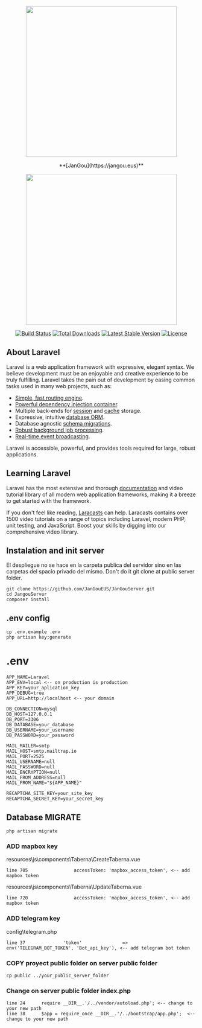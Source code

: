 <p align="center"><img src="https://webgunea.jangou.eus/wp-content/uploads/2020/05/ezgif.com-video-to-gif.gif" width="400"></p>
<p align="center">
**[JanGou](https://jangou.eus)**
</p>
<p align="center"><img src="https://res.cloudinary.com/dtfbvvkyp/image/upload/v1566331377/laravel-logolockup-cmyk-red.svg" width="400"></p>

<p align="center">
<a href="https://travis-ci.org/laravel/framework"><img src="https://travis-ci.org/laravel/framework.svg" alt="Build Status"></a>
<a href="https://packagist.org/packages/laravel/framework"><img src="https://poser.pugx.org/laravel/framework/d/total.svg" alt="Total Downloads"></a>
<a href="https://packagist.org/packages/laravel/framework"><img src="https://poser.pugx.org/laravel/framework/v/stable.svg" alt="Latest Stable Version"></a>
<a href="https://packagist.org/packages/laravel/framework"><img src="https://poser.pugx.org/laravel/framework/license.svg" alt="License"></a>
</p>

## About Laravel

Laravel is a web application framework with expressive, elegant syntax. We believe development must be an enjoyable and creative experience to be truly fulfilling. Laravel takes the pain out of development by easing common tasks used in many web projects, such as:

- [Simple, fast routing engine](https://laravel.com/docs/routing).
- [Powerful dependency injection container](https://laravel.com/docs/container).
- Multiple back-ends for [session](https://laravel.com/docs/session) and [cache](https://laravel.com/docs/cache) storage.
- Expressive, intuitive [database ORM](https://laravel.com/docs/eloquent).
- Database agnostic [schema migrations](https://laravel.com/docs/migrations).
- [Robust background job processing](https://laravel.com/docs/queues).
- [Real-time event broadcasting](https://laravel.com/docs/broadcasting).

Laravel is accessible, powerful, and provides tools required for large, robust applications.

## Learning Laravel

Laravel has the most extensive and thorough [documentation](https://laravel.com/docs) and video tutorial library of all modern web application frameworks, making it a breeze to get started with the framework.

If you don't feel like reading, [Laracasts](https://laracasts.com) can help. Laracasts contains over 1500 video tutorials on a range of topics including Laravel, modern PHP, unit testing, and JavaScript. Boost your skills by digging into our comprehensive video library.
 

## Instalation and init server
El despliegue no se hace en la carpeta publica del servidor sino en las carpetas del spacio privado del mismo.
Don't do it git clone at public server folder. 
```
git clone https://github.com/JanGouEUS/JanGouServer.git
cd JangouServer
composer install
```
## .env config
```
cp .env.example .env
php artisan key:generate
```

# .env
```
APP_NAME=Laravel
APP_ENV=local <-- on production is production
APP_KEY=your_aplication_key
APP_DEBUG=true
APP_URL=http://localhost <-- your domain

DB_CONNECTION=mysql
DB_HOST=127.0.0.1
DB_PORT=3306
DB_DATABASE=your_database
DB_USERNAME=your_username
DB_PASSWORD=your_password

MAIL_MAILER=smtp
MAIL_HOST=smtp.mailtrap.io
MAIL_PORT=2525
MAIL_USERNAME=null
MAIL_PASSWORD=null
MAIL_ENCRYPTION=null
MAIL_FROM_ADDRESS=null
MAIL_FROM_NAME="${APP_NAME}"

RECAPTCHA_SITE_KEY=your_site_key
RECAPTCHA_SECRET_KEY=your_secret_key
```
## Database MIGRATE
```
php artisan migrate
```

### ADD mapbox key
resources\js\components\Taberna\CreateTaberna.vue
```
line 705                 accessToken: 'mapbox_access_token', <-- add mapbox token
```
resources\js\components\Taberna\UpdateTaberna.vue
```
line 720                 accessToken: 'mapbox_access_token', <-- add mapbox token
```


### ADD telegram key
config\telegram.php
```
line 37              'token'               => env('TELEGRAM_BOT_TOKEN', 'Bot_api_key'), <-- add telegram bot token
```

### COPY proyect public folder on server public folder
```
cp public ../your_public_server_folder
```

### Change on server public folder index.php
```
line 24      require __DIR__.'/../vendor/autoload.php'; <-- change to your new path 
line 38      $app = require_once __DIR__.'/../bootstrap/app.php';  <-- change to your new path  


```
